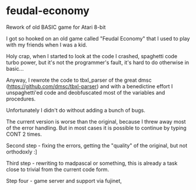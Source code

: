 # feudal-economy
Rework of old BASIC game for Atari 8-bit

I got so hooked on an old game called "Feudal Economy" that I used to play with my friends when I was a kid.

Holy crap, when I started to look at the code I crashed, spaghetti code turbo power, but it's not the programmer's fault, it's hard to do otherwise in basic...

Anyway, I rewrote the code to tbxl_parser of the great dmsc (https://github.com/dmsc/tbxl-parser) and with a benedictine effort I unspaghetti'ed code and deobfuscated most of the variables and procedures.

Unfortunately I didn't do without adding a bunch of bugs.

The current version is worse than the original, because I threw away most of the error handling. But in most cases it is possible to continue by typing CONT 2 times.

Second step - fixing the errors, getting the "quality" of the original, but not orthodoxly :]

Third step - rewriting to madpascal or something, this is already a task close to trivial from the current code form.

Step four - game server and support via fujinet,
